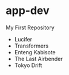 # app-dev
My First Repository 

- Lucifer 
- Transformers
- Enteng Kabisote
- The Last Airbender
- Tokyo Drift 
